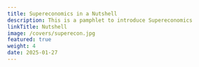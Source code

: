 ```yaml
---
title: Supereconomics in a Nutshell
description: This is a pamphlet to introduce Supereconomics
linkTitle: Nutshell
image: /covers/superecon.jpg
featured: true
weight: 4
date: 2025-01-27
---
```



